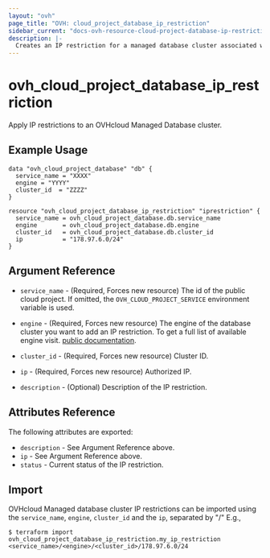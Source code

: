 ```yaml
---
layout: "ovh"
page_title: "OVH: cloud_project_database_ip_restriction"
sidebar_current: "docs-ovh-resource-cloud-project-database-ip-restriction"
description: |-
  Creates an IP restriction for a managed database cluster associated with a public cloud project.
---
```


# ovh_cloud_project_database_ip_restriction

Apply IP restrictions to an OVHcloud Managed Database cluster.

## Example Usage

```hcl
data "ovh_cloud_project_database" "db" {
  service_name = "XXXX"
  engine = "YYYY"
  cluster_id  = "ZZZZ"
}

resource "ovh_cloud_project_database_ip_restriction" "iprestriction" {
  service_name = ovh_cloud_project_database.db.service_name
  engine       = ovh_cloud_project_database.db.engine
  cluster_id   = ovh_cloud_project_database.db.cluster_id
  ip           = "178.97.6.0/24"
}
```

## Argument Reference

* `service_name` - (Required, Forces new resource) The id of the public cloud project. If omitted,
  the `OVH_CLOUD_PROJECT_SERVICE` environment variable is used.

* `engine` - (Required, Forces new resource) The engine of the database cluster you want to add an IP restriction. To get a full list of available engine visit.
[public documentation](https://docs.ovh.com/gb/en/publiccloud/databases).

* `cluster_id` - (Required, Forces new resource) Cluster ID.

* `ip` - (Required, Forces new resource) Authorized IP.

* `description` - (Optional) Description of the IP restriction.

## Attributes Reference

The following attributes are exported:

* `description` - See Argument Reference above.
* `ip` - See Argument Reference above.
* `status` - Current status of the IP restriction.

## Import

OVHcloud Managed database cluster IP restrictions can be imported using the `service_name`, `engine`, `cluster_id` and the `ip`, separated by "/" E.g.,

```
$ terraform import ovh_cloud_project_database_ip_restriction.my_ip_restriction <service_name>/<engine>/<cluster_id>/178.97.6.0/24
```
